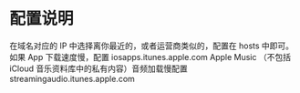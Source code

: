 # 配置说明
在域名对应的 IP 中选择离你最近的，或者运营商类似的，配置在 hosts 中即可。
如果 App 下载速度慢，配置 iosapps.itunes.apple.com
Apple Music （不包括 iCloud 音乐资料库中的私有内容）音频加载慢配置 streamingaudio.itunes.apple.com
